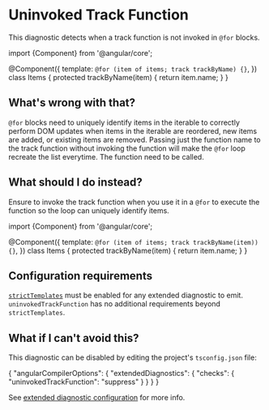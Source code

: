 # Uninvoked Track Function

This diagnostic detects when a track function is not invoked in `@for` blocks.

<docs-code language="typescript">

import {Component} from '@angular/core';

@Component({
  template: `@for (item of items; track trackByName) {}`,
})
class Items {
  protected trackByName(item) { return item.name; }
}

</docs-code>

## What's wrong with that?

`@for` blocks need to uniquely identify items in the iterable to correctly perform DOM updates when items in the iterable are reordered, new items are added, or existing items are removed. 
Passing just the function name to the track function without invoking the function will make the `@for` loop recreate the list everytime. The function need to be called.

## What should I do instead?

Ensure to invoke the track function when you use it in a `@for` to execute the function so the loop can uniquely identify items.

<docs-code language="typescript">

import {Component} from '@angular/core';

@Component({
  template: `@for (item of items; track trackByName(item)) {}`,
})
class Items {
  protected trackByName(item) { return item.name; }
}

</docs-code>

## Configuration requirements

[`strictTemplates`](tools/cli/template-typecheck#strict-mode) must be enabled for any extended diagnostic to emit.
`uninvokedTrackFunction` has no additional requirements beyond `strictTemplates`.

## What if I can't avoid this?

This diagnostic can be disabled by editing the project's `tsconfig.json` file:

<docs-code language="json">
{
  "angularCompilerOptions": {
    "extendedDiagnostics": {
      "checks": {
        "uninvokedTrackFunction": "suppress"
      }
    }
  }
}
</docs-code>

See [extended diagnostic configuration](extended-diagnostics#configuration) for more info.
